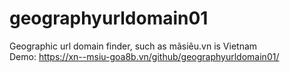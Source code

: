 # geographyurldomain01
Geographic url domain finder, such as mãsiêu.vn is Vietnam</br>
Demo: https://xn--msiu-goa8b.vn/github/geographyurldomain01/
